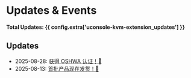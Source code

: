 # Updates & Events

**Total Updates: {{ config.extra['uconsole-kvm-extension_updates'] }}**

## Updates

- 2025-08-28: [获得 OSHWA 认证！🎉](2025-08-28-oshwa-certification.zh.md)
- 2025-08-13: [首批产品现在发货！🚚](2025-08-13-first-batch-shipping.zh.md)

